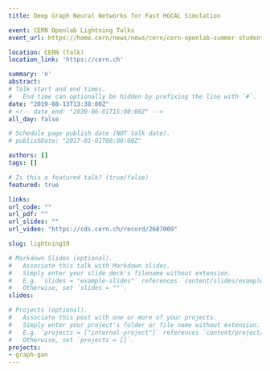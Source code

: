 ```yaml
---
title: Deep Graph Neural Networks for Fast HGCAL Simulation

event: CERN Openlab Lightning Talks
event_url: https://home.cern/news/news/cern/cern-openlab-summer-student-programme-closes-lightning-talks

location: CERN (Talk)
location_link: 'https://cern.ch'

summary: 'n'
abstract:
# Talk start and end times.
#   End time can optionally be hidden by prefixing the line with `#`.
date: "2019-08-13T13:38:00Z"
# <!-- date_end: "2030-06-01T15:00:00Z" -->
all_day: false

# Schedule page publish date (NOT talk date).
# publishDate: "2017-01-01T00:00:00Z"

authors: []
tags: []

# Is this a featured talk? (true/false)
featured: true

links:
url_code: ""
url_pdf: ""
url_slides: ""
url_video: "https://cds.cern.ch/record/2687009"

slug: lightning19

# Markdown Slides (optional).
#   Associate this talk with Markdown slides.
#   Simply enter your slide deck's filename without extension.
#   E.g. `slides = "example-slides"` references `content/slides/example-slides.md`.
#   Otherwise, set `slides = ""`.
slides:

# Projects (optional).
#   Associate this post with one or more of your projects.
#   Simply enter your project's folder or file name without extension.
#   E.g. `projects = ["internal-project"]` references `content/project/deep-learning/index.md`.
#   Otherwise, set `projects = []`.
projects:
- graph-gan
---
```

